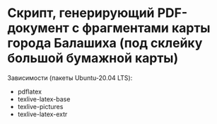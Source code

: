 # Скрипт, генерирующий PDF-документ с фрагментами карты города Балашиха (под склейку большой бумажной карты)

Зависимости (пакеты Ubuntu-20.04 LTS):

* pdflatex
* texlive-latex-base
* texlive-pictures
* texlive-latex-extr
